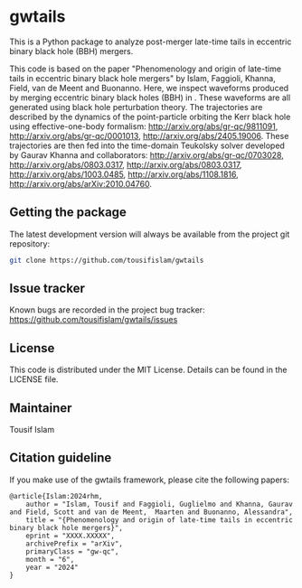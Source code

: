 # gwtails

This is a Python package to analyze post-merger late-time tails in eccentric binary black hole (BBH) mergers. 

This code is based on the paper "Phenomenology and origin of late-time tails in eccentric binary black hole mergers" by Islam, Faggioli, Khanna, Field, van de Meent and Buonanno. Here, we inspect waveforms produced by merging eccentric binary black holes (BBH) in . These waveforms are all generated using black hole perturbation theory. The trajectories are described by the dynamics of the point-particle orbiting the Kerr black hole using effective-one-body formalism: http://arxiv.org/abs/gr-qc/9811091, http://arxiv.org/abs/gr-qc/0001013, http://arxiv.org/abs/2405.19006. These trajectories are then fed into the time-domain Teukolsky solver developed by Gaurav Khanna and collaborators: http://arxiv.org/abs/gr-qc/0703028, http://arxiv.org/abs/0803.0317, http://arxiv.org/abs/0803.0317, http://arxiv.org/abs/1003.0485, http://arxiv.org/abs/1108.1816, http://arxiv.org/abs/arXiv:2010.04760.

## Getting the package
The latest development version will always be available from the project git repository:
```bash
git clone https://github.com/tousifislam/gwtails
```
## Issue tracker
Known bugs are recorded in the project bug tracker:
https://github.com/tousifislam/gwtails/issues

## License
This code is distributed under the MIT License. Details can be found in the LICENSE file.

## Maintainer
Tousif Islam

## Citation guideline
If you make use of the gwtails framework, please cite the following papers:

```
@article{Islam:2024rhm,
    author = "Islam, Tousif and Faggioli, Guglielmo and Khanna, Gaurav and Field, Scott and van de Meent,  Maarten and Buonanno, Alessandra",
    title = "{Phenomenology and origin of late-time tails in eccentric binary black hole mergers}",
    eprint = "XXXX.XXXXX",
    archivePrefix = "arXiv",
    primaryClass = "gw-qc",
    month = "6",
    year = "2024"
}
```
